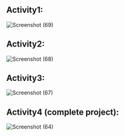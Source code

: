 ## Activity1:
![Screenshot (69)](https://user-images.githubusercontent.com/62846958/127743827-280290e9-2c3b-4a74-be95-d91a8945aa43.png)




## Activity2:
![Screenshot (68)](https://user-images.githubusercontent.com/62846958/127743890-9bdc686e-5c73-4703-afda-9bfc6228cef1.png)




## Activity3:
![Screenshot (67)](https://user-images.githubusercontent.com/62846958/127743934-fd57c956-8285-404b-b955-efcf95bce38e.png)




## Activity4 (complete project):
![Screenshot (64)](https://user-images.githubusercontent.com/62846958/127742832-3023a702-113f-44af-837c-a064c6479235.png)
